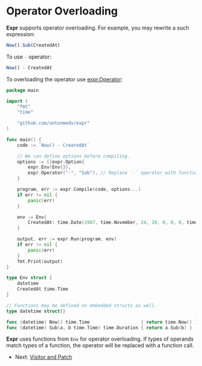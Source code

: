 # Operator Overloading

**Expr** supports operator overloading. For example, you may rewrite a such 
expression:

```js
Now().Sub(CreatedAt) 
```

To use `-` operator:
 
```js
Now() - CreatedAt
```

To overloading the operator use 
[expr.Operator](https://pkg.go.dev/github.com/antonmedv/expr?tab=doc#Operator):

```go
package main

import (
	"fmt"
	"time"

	"github.com/antonmedv/expr"
)

func main() {
	code := `Now() - CreatedAt`

	// We can define options before compiling.
	options := []expr.Option{
		expr.Env(Env{}),
		expr.Operator("-", "Sub"), // Replace `-` operator with function `Sub`.
	}

	program, err := expr.Compile(code, options...)
	if err != nil {
		panic(err)
	}

	env := Env{
		CreatedAt: time.Date(1987, time.November, 24, 20, 0, 0, 0, time.UTC),
	}

	output, err := expr.Run(program, env)
	if err != nil {
		panic(err)
	}
	fmt.Print(output)
}

type Env struct {
	datetime
	CreatedAt time.Time
}

// Functions may be defined on embedded structs as well.
type datetime struct{}

func (datetime) Now() time.Time                   { return time.Now() }
func (datetime) Sub(a, b time.Time) time.Duration { return a.Sub(b) }
```

**Expr** uses functions from `Env` for operator overloading. If types of 
operands match types of a function, the operator will be replaced with a 
function call.

* Next: [Visitor and Patch](Visitor-and-Patch.md)
